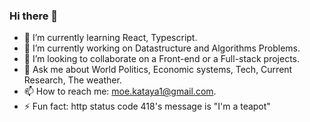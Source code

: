 ### Hi there 👋
- 🌱 I’m currently learning React, Typescript.
- 🔭 I’m currently working on Datastructure and Algorithms Problems.
- 👯 I’m looking to collaborate on a Front-end or a Full-stack projects.
- 💬 Ask me about World Politics, Economic systems, Tech, Current Research, The weather.
- 📫 How to reach me: moe.kataya1@gmail.com.
- ⚡ Fun fact: http status code 418's message is "I'm a teapot"

<!--
**kataya1/kataya1** is a ✨ _special_ ✨ repository because its `README.md` (this file) appears on your GitHub profile.

Here are some ideas to get you started:

- 🔭 I’m currently working on 
- 🌱 I’m currently learning 
- 👯 I’m looking to collaborate on ...
- 🤔 I’m looking for help with ...
- 💬 Ask me about 
- 📫 How to reach me: ...
- 😄 Pronouns: ...
- ⚡ Fun fact: life is fleeting
-->
